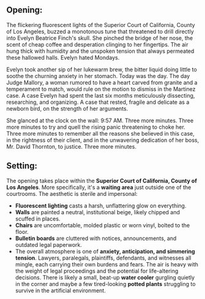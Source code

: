 ## Opening:

The flickering fluorescent lights of the Superior Court of California, County of Los Angeles, buzzed a monotonous tune that threatened to drill directly into Evelyn Beatrice Finch's skull. She pinched the bridge of her nose, the scent of cheap coffee and desperation clinging to her fingertips. The air hung thick with humidity and the unspoken tension that always permeated these hallowed halls. Evelyn hated Mondays.

Evelyn took another sip of her lukewarm brew, the bitter liquid doing little to soothe the churning anxiety in her stomach. Today was the day. The day Judge Mallory, a woman rumored to have a heart carved from granite and a temperament to match, would rule on the motion to dismiss in the Martinez case. A case Evelyn had spent the last six months meticulously dissecting, researching, and organizing. A case that rested, fragile and delicate as a newborn bird, on the strength of her arguments.

She glanced at the clock on the wall: 9:57 AM. Three more minutes. Three more minutes to try and quell the rising panic threatening to choke her. Three more minutes to remember all the reasons she believed in this case, in the rightness of their client, and in the unwavering dedication of her boss, Mr. David Thornton, to justice. Three more minutes.

## Setting:

The opening takes place within the **Superior Court of California, County of Los Angeles**. More specifically, it's a **waiting area** just outside one of the courtrooms. The aesthetic is sterile and impersonal:

*   **Fluorescent lighting** casts a harsh, unflattering glow on everything.
*   **Walls** are painted a neutral, institutional beige, likely chipped and scuffed in places.
*   **Chairs** are uncomfortable, molded plastic or worn vinyl, bolted to the floor.
*   **Bulletin boards** are cluttered with notices, announcements, and outdated legal paperwork.
*   The overall atmosphere is one of **anxiety, anticipation, and simmering tension**. Lawyers, paralegals, plaintiffs, defendants, and witnesses all mingle, each carrying their own burdens and fears. The air is heavy with the weight of legal proceedings and the potential for life-altering decisions. There is likely a small, beat-up **water cooler** gurgling quietly in the corner and maybe a few tired-looking **potted plants** struggling to survive in the artificial environment.
